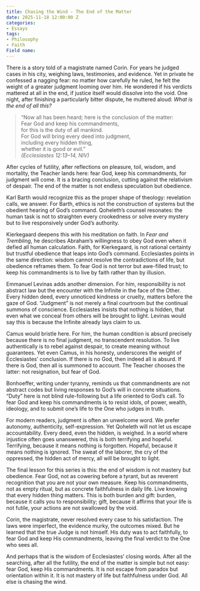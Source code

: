 ```yaml
---
title: Chasing the Wind - The End of the Matter   
date: 2025-11-18 12:00:00 Z
categories:
- Essays
tags:
- Philosophy
- Faith
Field name: 
---
```

There is a story told of a magistrate named Corin. For years he judged cases in his city, weighing laws, testimonies, and evidence. Yet in private he confessed a nagging fear: no matter how carefully he ruled, he felt the weight of a greater judgment looming over him. He wondered if his verdicts mattered at all in the end, if justice itself would dissolve into the void. One night, after finishing a particularly bitter dispute, he muttered aloud: *What is the end of all this?*  

> “Now all has been heard; here is the conclusion of the matter:  
> Fear God and keep his commandments,  
>     for this is the duty of all mankind.  
> For God will bring every deed into judgment,  
>     including every hidden thing,  
>     whether it is good or evil.”  
> *(Ecclesiastes 12:13–14, NIV)*  

After cycles of futility, after reflections on pleasure, toil, wisdom, and mortality, the Teacher lands here: fear God, keep his commandments, for judgment will come. It is a bracing conclusion, cutting against the relativism of despair. The end of the matter is not endless speculation but obedience.  

Karl Barth would recognize this as the proper shape of theology: revelation calls, we answer. For Barth, ethics is not the construction of systems but the obedient hearing of God’s command. Qoheleth’s counsel resonates: the human task is not to straighten every crookedness or solve every mystery but to live responsively under God’s authority.  

Kierkegaard deepens this with his meditation on faith. In *Fear and Trembling*, he describes Abraham’s willingness to obey God even when it defied all human calculation. Faith, for Kierkegaard, is not rational certainty but trustful obedience that leaps into God’s command. Ecclesiastes points in the same direction: wisdom cannot resolve the contradictions of life, but obedience reframes them. To fear God is not terror but awe-filled trust; to keep his commandments is to live by faith rather than by illusion.  

Emmanuel Levinas adds another dimension. For him, responsibility is not abstract law but the encounter with the Infinite in the face of the Other. Every hidden deed, every unnoticed kindness or cruelty, matters before the gaze of God. “Judgment” is not merely a final courtroom but the continual summons of conscience. Ecclesiastes insists that nothing is hidden, that even what we conceal from others will be brought to light. Levinas would say this is because the Infinite already lays claim to us.  

Camus would bristle here. For him, the human condition is absurd precisely because there is no final judgment, no transcendent resolution. To live authentically is to rebel against despair, to create meaning without guarantees. Yet even Camus, in his honesty, underscores the weight of Ecclesiastes’ conclusion. If there is no God, then indeed all is absurd. If there is God, then all is summoned to account. The Teacher chooses the latter: not resignation, but fear of God.  

Bonhoeffer, writing under tyranny, reminds us that commandments are not abstract codes but living responses to God’s will in concrete situations. “Duty” here is not blind rule-following but a life oriented to God’s call. To fear God and keep his commandments is to resist idols, of power, wealth, ideology, and to submit one’s life to the One who judges in truth.  

For modern readers, judgment is often an unwelcome word. We prefer autonomy, authenticity, self-expression. Yet Qoheleth will not let us escape accountability. Every deed, even the hidden, is weighed. In a world where injustice often goes unanswered, this is both terrifying and hopeful. Terrifying, because it means nothing is forgotten. Hopeful, because it means nothing is ignored. The sweat of the laborer, the cry of the oppressed, the hidden act of mercy, all will be brought to light.  

The final lesson for this series is this: the end of wisdom is not mastery but obedience. Fear God, not as cowering before a tyrant, but as reverent recognition that you are not your own measure. Keep his commandments, not as empty ritual, but as concrete faithfulness in daily life. Live knowing that every hidden thing matters. This is both burden and gift: burden, because it calls you to responsibility; gift, because it affirms that your life is not futile, your actions are not swallowed by the void.  

Corin, the magistrate, never resolved every case to his satisfaction. The laws were imperfect, the evidence murky, the outcomes mixed. But he learned that the true Judge is not himself. His duty was to act faithfully, to fear God and keep His commandments, leaving the final verdict to the One who sees all.  

And perhaps that is the wisdom of Ecclesiastes’ closing words. After all the searching, after all the futility, the end of the matter is simple but not easy: fear God, keep His commandments. It is not escape from paradox but orientation within it. It is not mastery of life but faithfulness under God. All else is chasing the wind.  
